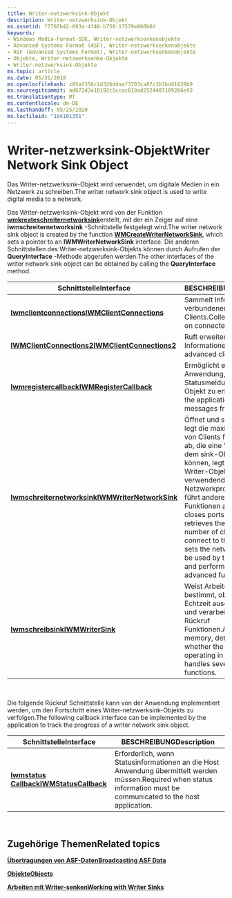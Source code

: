 ```yaml
---
title: Writer-netzwerksink-Objekt
description: Writer-netzwerksink-Objekt
ms.assetid: f7765b42-693a-4f48-b750-17579e860b6d
keywords:
- Windows Media-Format-SDK, Writer-netzwerksenkenobjekte
- Advanced Systems Format (ASF), Writer-netzwerksenkenobjekte
- ASF (Advanced Systems Format), Writer-netzwerksenkenobjekte
- Objekte, Writer-netzwerksenke-Objekte
- Writer-netzwerksink-Objekte
ms.topic: article
ms.date: 05/31/2018
ms.openlocfilehash: c85af356c1d326ddaaf3703ca87c3b7bdd1628b9
ms.sourcegitcommit: ad672d3a10192c5ccac619ad2524407109266e93
ms.translationtype: MT
ms.contentlocale: de-DE
ms.lasthandoff: 05/25/2020
ms.locfileid: "104101351"
---
```

# <a name="writer-network-sink-object"></a><span data-ttu-id="b986b-108">Writer-netzwerksink-Objekt</span><span class="sxs-lookup"><span data-stu-id="b986b-108">Writer Network Sink Object</span></span>

<span data-ttu-id="b986b-109">Das Writer-netzwerksink-Objekt wird verwendet, um digitale Medien in ein Netzwerk zu schreiben.</span><span class="sxs-lookup"><span data-stu-id="b986b-109">The writer network sink object is used to write digital media to a network.</span></span>

<span data-ttu-id="b986b-110">Das Writer-netzwerksink-Objekt wird von der Funktion [**wmkreateschreiternetworksink**](/previous-versions/windows/desktop/api/Wmsdkidl/nf-wmsdkidl-wmcreatewriternetworksink)erstellt, mit der ein Zeiger auf eine **iwmschreiternetworksink** -Schnittstelle festgelegt wird.</span><span class="sxs-lookup"><span data-stu-id="b986b-110">The writer network sink object is created by the function [**WMCreateWriterNetworkSink**](/previous-versions/windows/desktop/api/Wmsdkidl/nf-wmsdkidl-wmcreatewriternetworksink), which sets a pointer to an **IWMWriterNetworkSink** interface.</span></span> <span data-ttu-id="b986b-111">Die anderen Schnittstellen des Writer-netzwerksink-Objekts können durch Aufrufen der **QueryInterface** -Methode abgerufen werden.</span><span class="sxs-lookup"><span data-stu-id="b986b-111">The other interfaces of the writer network sink object can be obtained by calling the **QueryInterface** method.</span></span>



| <span data-ttu-id="b986b-112">Schnittstelle</span><span class="sxs-lookup"><span data-stu-id="b986b-112">Interface</span></span>                                              | <span data-ttu-id="b986b-113">BESCHREIBUNG</span><span class="sxs-lookup"><span data-stu-id="b986b-113">Description</span></span>                                                                                                                                                                                                     |
|--------------------------------------------------------|-----------------------------------------------------------------------------------------------------------------------------------------------------------------------------------------------------------------|
| [<span data-ttu-id="b986b-114">**Iwmclientconnections**</span><span class="sxs-lookup"><span data-stu-id="b986b-114">**IWMClientConnections**</span></span>](/previous-versions/windows/desktop/api/wmsdkidl/nn-wmsdkidl-iwmclientconnections)   | <span data-ttu-id="b986b-115">Sammelt Informationen zu verbundenen Clients.</span><span class="sxs-lookup"><span data-stu-id="b986b-115">Collects information on connected clients.</span></span>                                                                                                                                                                      |
| [<span data-ttu-id="b986b-116">**IWMClientConnections2**</span><span class="sxs-lookup"><span data-stu-id="b986b-116">**IWMClientConnections2**</span></span>](/previous-versions/windows/desktop/api/wmsdkidl/nn-wmsdkidl-iwmclientconnections2) | <span data-ttu-id="b986b-117">Ruft erweiterte Client Informationen ab.</span><span class="sxs-lookup"><span data-stu-id="b986b-117">Retrieves advanced client information.</span></span>                                                                                                                                                                          |
| [<span data-ttu-id="b986b-118">**Iwmregistercallback**</span><span class="sxs-lookup"><span data-stu-id="b986b-118">**IWMRegisterCallback**</span></span>](/previous-versions/windows/desktop/api/wmsdkidl/nn-wmsdkidl-iwmregistercallback)     | <span data-ttu-id="b986b-119">Ermöglicht es der Anwendung, Statusmeldungen aus dem-Objekt zu erhalten.</span><span class="sxs-lookup"><span data-stu-id="b986b-119">Enables the application to get status messages from the object.</span></span>                                                                                                                                                 |
| [<span data-ttu-id="b986b-120">**Iwmschreiternetworksink**</span><span class="sxs-lookup"><span data-stu-id="b986b-120">**IWMWriterNetworkSink**</span></span>](/previous-versions/windows/desktop/api/wmsdkidl/nn-wmsdkidl-iwmwriternetworksink)   | <span data-ttu-id="b986b-121">Öffnet und schließt Ports, legt die maximale Anzahl von Clients fest und ruft Sie ab, die eine Verbindung mit dem sink-Objekt herstellen können, legt das vom Writer-Objekt zu verwendende Netzwerkprotokoll fest und führt andere erweiterte Funktionen aus.</span><span class="sxs-lookup"><span data-stu-id="b986b-121">Opens and closes ports, sets and retrieves the maximum number of clients that can connect to the sink object, sets the network protocol to be used by the writer object, and performs other advanced functions.</span></span> |
| [<span data-ttu-id="b986b-122">**Iwmschreibsink**</span><span class="sxs-lookup"><span data-stu-id="b986b-122">**IWMWriterSink**</span></span>](/previous-versions/windows/desktop/api/wmsdkidl/nn-wmsdkidl-iwmwritersink)                 | <span data-ttu-id="b986b-123">Weist Arbeitsspeicher zu, bestimmt, ob die Senke in Echtzeit ausgeführt wird, und verarbeitet mehrere Rückruf Funktionen.</span><span class="sxs-lookup"><span data-stu-id="b986b-123">Allocates memory, determines whether the sink is operating in real time, and handles several callback functions.</span></span>                                                                                                |



 

<span data-ttu-id="b986b-124">Die folgende Rückruf Schnittstelle kann von der Anwendung implementiert werden, um den Fortschritt eines Writer-netzwerksink-Objekts zu verfolgen.</span><span class="sxs-lookup"><span data-stu-id="b986b-124">The following callback interface can be implemented by the application to track the progress of a writer network sink object.</span></span>



| <span data-ttu-id="b986b-125">Schnittstelle</span><span class="sxs-lookup"><span data-stu-id="b986b-125">Interface</span></span>                                      | <span data-ttu-id="b986b-126">BESCHREIBUNG</span><span class="sxs-lookup"><span data-stu-id="b986b-126">Description</span></span>                                                                    |
|------------------------------------------------|--------------------------------------------------------------------------------|
| [<span data-ttu-id="b986b-127">**Iwmstatus Callback**</span><span class="sxs-lookup"><span data-stu-id="b986b-127">**IWMStatusCallback**</span></span>](/previous-versions/windows/desktop/api/wmsdkidl/nn-wmsdkidl-iwmstatuscallback) | <span data-ttu-id="b986b-128">Erforderlich, wenn Statusinformationen an die Host Anwendung übermittelt werden müssen.</span><span class="sxs-lookup"><span data-stu-id="b986b-128">Required when status information must be communicated to the host application.</span></span> |



 

## <a name="related-topics"></a><span data-ttu-id="b986b-129">Zugehörige Themen</span><span class="sxs-lookup"><span data-stu-id="b986b-129">Related topics</span></span>

<dl> <dt>

[<span data-ttu-id="b986b-130">**Übertragungen von ASF-Daten**</span><span class="sxs-lookup"><span data-stu-id="b986b-130">**Broadcasting ASF Data**</span></span>](broadcasting-asf-data.md)
</dt> <dt>

[<span data-ttu-id="b986b-131">**Objekte**</span><span class="sxs-lookup"><span data-stu-id="b986b-131">**Objects**</span></span>](objects.md)
</dt> <dt>

[<span data-ttu-id="b986b-132">**Arbeiten mit Writer-senken**</span><span class="sxs-lookup"><span data-stu-id="b986b-132">**Working with Writer Sinks**</span></span>](working-with-writer-sinks.md)
</dt> </dl>

 

 




